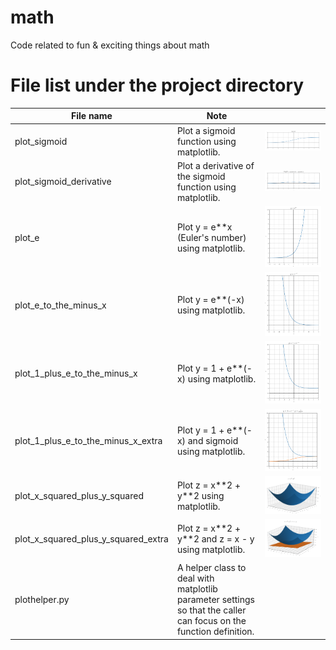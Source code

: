 # math
Code related to fun &amp; exciting things about math

# File list under the project directory

| File name | Note | |
|---|---|---|
| plot_sigmoid | Plot a sigmoid function using matplotlib. | ![sample](assets/images/sigmoid.png) |
| plot_sigmoid_derivative | Plot a derivative of the sigmoid function using matplotlib. | ![sample](assets/images/sigmoid_derivative.png) |
| plot_e | Plot y = e\*\*x (Euler's number) using matplotlib. | ![sample](assets/images/e.png) |
| plot_e_to_the_minus_x | Plot y = e\*\*(-x) using matplotlib. | ![sample](assets/images/e_to_the_minus_x.png) |
| plot_1_plus_e_to_the_minus_x | Plot y = 1 + e\*\*(-x) using matplotlib. | ![sample](assets/images/1_plus_e_to_the_minus_x.png) |
| plot_1_plus_e_to_the_minus_x_extra | Plot y = 1 + e\*\*(-x) and sigmoid using matplotlib. | ![sample](assets/images/1_plus_e_to_the_minus_x_extra.png) |
| plot_x_squared_plus_y_squared | Plot z = x\*\*2 + y\*\*2 using matplotlib. | ![sample](assets/images/x_squared_plus_y_squared.png) |
| plot_x_squared_plus_y_squared_extra | Plot z = x\*\*2 + y\*\*2 and z = x - y using matplotlib. |![sample](assets/images/x_squared_plus_y_squared_extra.png) |
| plothelper.py | A helper class to deal with matplotlib parameter settings so that the caller can focus on the function definition. | |
